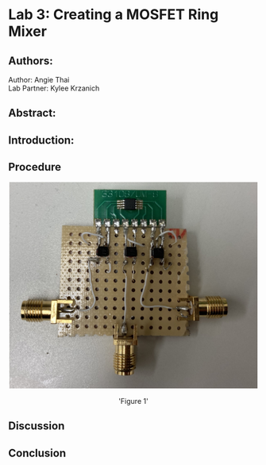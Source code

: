 # Lab 3: Creating a MOSFET Ring Mixer
## Authors:
Author: Angie Thai\
Lab Partner: Kylee Krzanich

## Abstract: 


## Introduction:
## Procedure
<p align="center">
  <img src="https://github.com/angiet642/EE133.github.io/blob/main/Lab3/Lab3_images/IMG_9299.jpg" width="500"> 
  <p align = "center"> 'Figure 1'</p>
</p>

## Discussion


## Conclusion
